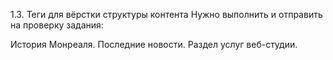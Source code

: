 1.3. Теги для вёрстки структуры контента
Нужно выполнить и отправить на проверку задания:

История Монреаля.
Последние новости.
Раздел услуг веб-студии.
